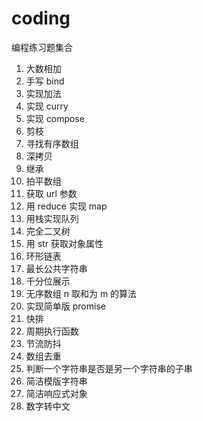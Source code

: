 # coding

编程练习题集合

1. 大数相加
2. 手写 bind
3. 实现加法
4. 实现 curry
5. 实现 compose
6. 剪枝
7. 寻找有序数组
8. 深拷贝
9. 继承
10. 拍平数组
11. 获取 url 参数
12. 用 reduce 实现 map
13. 用栈实现队列
14. 完全二叉树
15. 用 str 获取对象属性
16. 环形链表
17. 最长公共字符串
18. 千分位展示
19. 无序数组 n 取和为 m 的算法
20. 实现简单版 promise
21. 快排
22. 周期执行函数
23. 节流防抖
24. 数组去重
25. 判断一个字符串是否是另一个字符串的子串
26. 简洁模版字符串
27. 简洁响应式对象
28. 数字转中文

<!-- 观察者模式 -->
